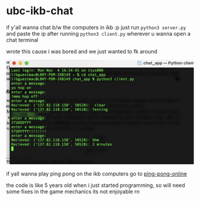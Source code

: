 # ubc-ikb-chat

if y'all wanna chat b/w the computers in ikb :p just run `python3 server.py` and paste the ip after running `python3 client.py` wherever u wanna open a chat terminal

wrote this cause i was bored and we just wanted to fk around

![ss](./image.png)



if yall wanna play ping pong on the ikb computers go to [ping-pong-online](https://github.com/Shubhaankar-Sharma/ping-pong-online)

the code is like 5 years old when i just started programming, so will need some fixes in the game mechanics its not enjoyable rn
